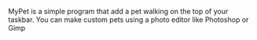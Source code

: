 MyPet is a simple program that add a pet walking on the top of your taskbar.
You can make custom pets using a photo editor like Photoshop or Gimp
